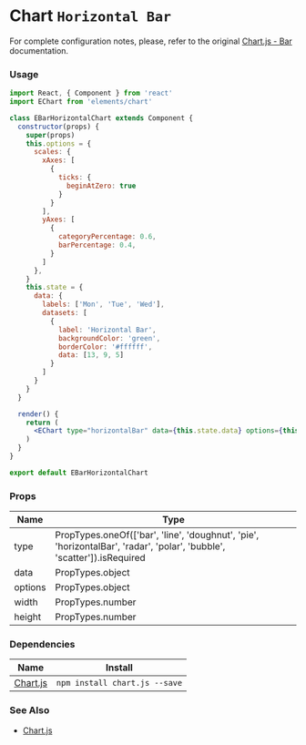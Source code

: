 # Chart `Horizontal Bar`

For complete configuration notes, please, refer to the original [Chart.js - Bar](http://www.chartjs.org/docs/latest/charts/bar.html) documentation.

<!-- STORY -->

### Usage

```jsx
import React, { Component } from 'react'
import EChart from 'elements/chart'

class EBarHorizontalChart extends Component {
  constructor(props) {
    super(props)
    this.options = {
      scales: {
        xAxes: [
          {
            ticks: {
              beginAtZero: true
            }
          }
        ],
        yAxes: [
          {
            categoryPercentage: 0.6,
            barPercentage: 0.4,
          }
        ]
      },
    }
    this.state = {
      data: {
        labels: ['Mon', 'Tue', 'Wed'],
        datasets: [
          {
            label: 'Horizontal Bar',
            backgroundColor: 'green',
            borderColor: '#ffffff',
            data: [13, 9, 5]
          }
        ]
      }
    }
  }

  render() {
    return (
      <EChart type="horizontalBar" data={this.state.data} options={this.options} {...this.props}/>
    )
  }
}

export default EBarHorizontalChart
```

### Props

| Name    | Type                                                                                                                   |
|---------|------------------------------------------------------------------------------------------------------------------------|
| type    | PropTypes.oneOf(['bar', 'line', 'doughnut', 'pie', 'horizontalBar', 'radar', 'polar', 'bubble', 'scatter']).isRequired |
| data    | PropTypes.object                                                                                                       |
| options | PropTypes.object                                                                                                       |
| width   | PropTypes.number                                                                                                       |
| height  | PropTypes.number                                                                                                       |

### Dependencies

| Name        | Install    |
|-------------|---------|
| [Chart.js](http://www.chartjs.org/) | `npm install chart.js --save` |


### See Also
- [Chart.js](http://www.chartjs.org/)
